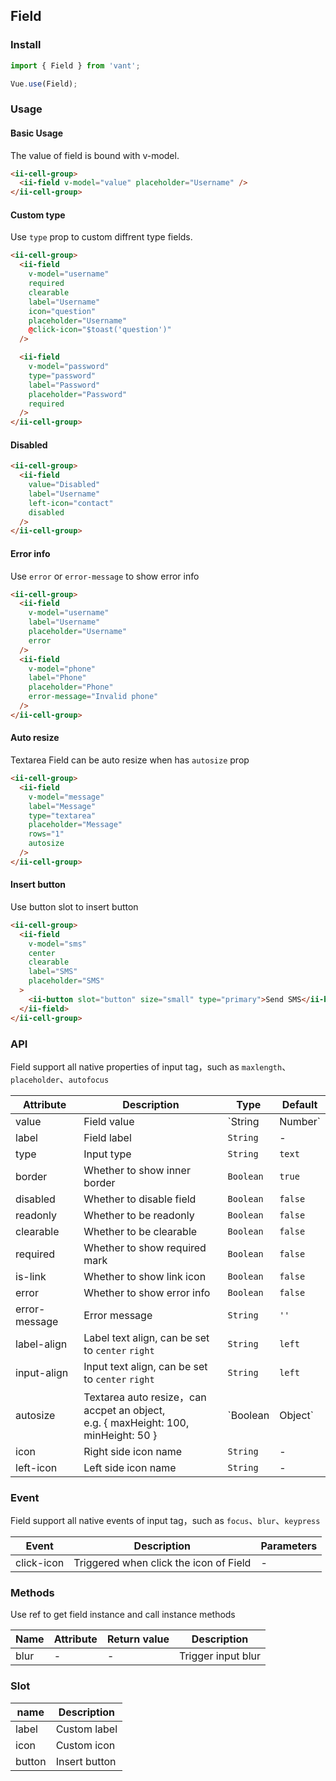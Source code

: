 ## Field

### Install
``` javascript
import { Field } from 'vant';

Vue.use(Field);
```

### Usage

#### Basic Usage
The value of field is bound with v-model.

```html
<ii-cell-group>
  <ii-field v-model="value" placeholder="Username" />
</ii-cell-group>
```

#### Custom type
Use `type` prop to custom diffrent type fields.

```html
<ii-cell-group>
  <ii-field
    v-model="username"
    required
    clearable
    label="Username"
    icon="question"
    placeholder="Username"
    @click-icon="$toast('question')"
  />

  <ii-field
    v-model="password"
    type="password"
    label="Password"
    placeholder="Password"
    required
  />
</ii-cell-group>
```

#### Disabled

```html
<ii-cell-group>
  <ii-field
    value="Disabled"
    label="Username"
    left-icon="contact"
    disabled
  />
</ii-cell-group>
```

#### Error info
Use `error` or `error-message` to show error info

```html
<ii-cell-group>
  <ii-field
    v-model="username"
    label="Username"
    placeholder="Username"
    error
  />
  <ii-field
    v-model="phone"
    label="Phone"
    placeholder="Phone"
    error-message="Invalid phone"
  />
</ii-cell-group>
```

#### Auto resize
Textarea Field can be auto resize when has `autosize` prop

```html
<ii-cell-group>
  <ii-field
    v-model="message"
    label="Message"
    type="textarea"
    placeholder="Message"
    rows="1"
    autosize
  />
</ii-cell-group>
```

#### Insert button
Use button slot to insert button

```html
<ii-cell-group>
  <ii-field
    v-model="sms"
    center
    clearable
    label="SMS"
    placeholder="SMS"
  >
    <ii-button slot="button" size="small" type="primary">Send SMS</ii-button>
  </ii-field>
</ii-cell-group>
```

### API

Field support all native properties of input tag，such as `maxlength`、`placeholder`、`autofocus`

| Attribute | Description | Type | Default |
|-----------|-----------|-----------|-------------|
| value | Field value | `String | Number` | - |
| label | Field label | `String` | - |
| type | Input type | `String` | `text` |
| border | Whether to show inner border | `Boolean` | `true` |
| disabled | Whether to disable field | `Boolean` | `false` |
| readonly | Whether to be readonly | `Boolean` | `false` |
| clearable | Whether to be clearable | `Boolean` | `false` |
| required | Whether to show required mark | `Boolean` | `false` 
| is-link | Whether to show link icon | `Boolean` | `false` |
| error | Whether to show error info | `Boolean` | `false` |
| error-message | Error message | `String` | `''` |
| label-align | Label text align, can be set to `center` `right` | `String` | `left` |
| input-align | Input text align, can be set to `center` `right` | `String` | `left` |
| autosize | Textarea auto resize，can accpet an object,<br>e.g. { maxHeight: 100, minHeight: 50 } | `Boolean | Object` | `false` |
| icon | Right side icon name | `String` | - |
| left-icon | Left side icon name | `String` | - |

### Event

Field support all native events of input tag，such as `focus`、`blur`、`keypress`

| Event | Description | Parameters |
|-----------|-----------|-----------|
| click-icon | Triggered when click the icon of Field | - |

### Methods

Use ref to get field instance and call instance methods

| Name | Attribute | Return value | Description |
|-----------|-----------|-----------|-------------|
| blur | - | - | Trigger input blur |

### Slot

| name | Description |
|-----------|-----------|
| label | Custom label |
| icon | Custom icon |
| button | Insert button |
